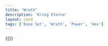 ```yaml
---
title: "Wrath"
description: 'Krieg Eterna'
layout: card
tags: ['Base Set', 'Wrath', 'Power', 'Hex']
---
```

{{<card-detail-page title="Wrath" artwork="Ivan the Terrible and His Son Ivan by Ilya Repin (1885)" />}}